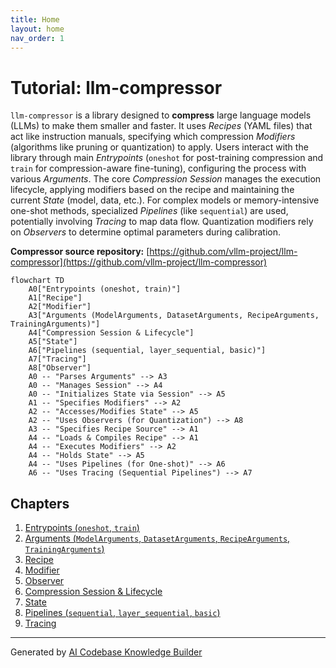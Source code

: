 ```yaml
---
title: Home
layout: home
nav_order: 1
---
```


# Tutorial: llm-compressor

`llm-compressor` is a library designed to **compress** large language models (LLMs) to make them smaller and faster.
It uses *Recipes* (YAML files) that act like instruction manuals, specifying which compression *Modifiers* (algorithms like pruning or quantization) to apply.
Users interact with the library through main *Entrypoints* (`oneshot` for post-training compression and `train` for compression-aware fine-tuning), configuring the process with various *Arguments*.
The core *Compression Session* manages the execution lifecycle, applying modifiers based on the recipe and maintaining the current *State* (model, data, etc.).
For complex models or memory-intensive one-shot methods, specialized *Pipelines* (like `sequential`) are used, potentially involving *Tracing* to map data flow. Quantization modifiers rely on *Observers* to determine optimal parameters during calibration.


**Compressor source repository:** [https://github.com/vllm-project/llm-compressor](https://github.com/vllm-project/llm-compressor)

```mermaid
flowchart TD
    A0["Entrypoints (oneshot, train)"]
    A1["Recipe"]
    A2["Modifier"]
    A3["Arguments (ModelArguments, DatasetArguments, RecipeArguments, TrainingArguments)"]
    A4["Compression Session & Lifecycle"]
    A5["State"]
    A6["Pipelines (sequential, layer_sequential, basic)"]
    A7["Tracing"]
    A8["Observer"]
    A0 -- "Parses Arguments" --> A3
    A0 -- "Manages Session" --> A4
    A0 -- "Initializes State via Session" --> A5
    A1 -- "Specifies Modifiers" --> A2
    A2 -- "Accesses/Modifies State" --> A5
    A2 -- "Uses Observers (for Quantization") --> A8
    A3 -- "Specifies Recipe Source" --> A1
    A4 -- "Loads & Compiles Recipe" --> A1
    A4 -- "Executes Modifiers" --> A2
    A4 -- "Holds State" --> A5
    A4 -- "Uses Pipelines (for One-shot)" --> A6
    A6 -- "Uses Tracing (Sequential Pipelines") --> A7
```

## Chapters

1. [Entrypoints (`oneshot`, `train`)](01_entrypoints___oneshot____train___)
2. [Arguments (`ModelArguments`, `DatasetArguments`, `RecipeArguments`, `TrainingArguments`)](02_arguments___modelarguments____datasetarguments____recipearguments____trainingarguments___)
3. [Recipe](03_recipe_)
4. [Modifier](04_modifier_)
5. [Observer](05_observer_)
6. [Compression Session & Lifecycle](06_compression_session___lifecycle_)
7. [State](07_state_)
8. [Pipelines (`sequential`, `layer_sequential`, `basic`)](08_pipelines___sequential____layer_sequential____basic___)
9. [Tracing](09_tracing_)


---

Generated by [AI Codebase Knowledge Builder](https://github.com/The-Pocket/Tutorial-Codebase-Knowledge)
